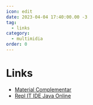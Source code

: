 ```yaml
---
icon: edit
date: 2023-04-04 17:40:00.00 -3
tag:
  - links
category:
  - multimidia
order: 0
---
```


# Links

- [Material Complementar](https://github.com/20231-ifba-saj-ads-poo/material-complementar/blob/main/README.md)
- [Repl IT IDE Java Online](https://replit.com/languages/java10)

